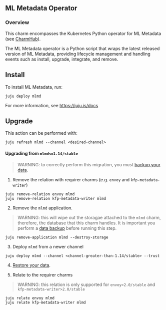 ## ML Metadata Operator

### Overview
This charm encompasses the Kubernetes Python operator for ML Metadata (see
[CharmHub](https://charmhub.io/?q=mlmd)).

The ML Metadata operator is a Python script that wraps the latest released version of ML
Metadata, providing lifecycle management and handling events such as install, upgrade,
integrate, and remove.

## Install

To install ML Metadata, run:

    juju deploy mlmd

For more information, see https://juju.is/docs

## Upgrade

This action can be performed with:

```
juju refresh mlmd --channel <desired-channel>
```

#### Upgrading from `mlmd<=1.14/stable`

> WARNING: to correctly perform this migration, you must [backup your data](https://discourse.charmhub.io/t/data-backups-and-restoration-for-ckf/13999#heading--backup-mlmd).

1. Remove the relation with requirer charms (e.g. `envoy` and `kfp-metadata-writer`)

```
juju remove-relation envoy mlmd
juju remove-relation kfp-metadata-writer mlmd
```

2. Remove the `mlmd` application.

> WARNING: this will wipe out the storagae attached to the `mlmd` charm, therefore, the database
that this charm handles. It is important you perform a [data backup](https://discourse.charmhub.io/t/data-backups-and-restoration-for-ckf/13999#heading--backup-mlmd) before
running this step.

```
juju remove-application mlmd --destroy-storage
```

3. Deploy `mlmd` from a newer channel

```
juju deploy mlmd --channel <channel-greater-than-1.14/stable> --trust
```

4. [Restore your data](https://discourse.charmhub.io/t/data-backups-and-restoration-for-ckf/13999#heading--restore-mlmd).

5. Relate to the requirer charms

> WARNING: this relation is only supported for `envoy>2.0/stable` and `kfp-metadata-writer>2.0/stable`

```
juju relate envoy mlmd
juju relate kfp-metadata-writer mlmd
```
